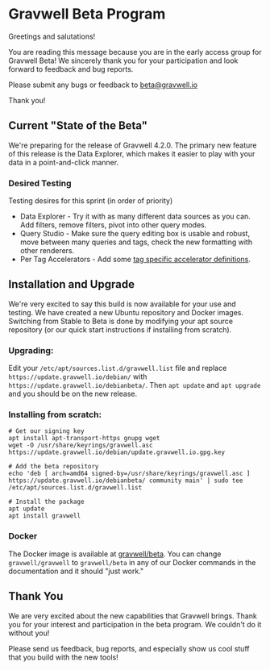 # Gravwell Beta Program

Greetings and salutations!

You are reading this message because you are in the early access group for Gravwell Beta!  We sincerely thank you for your participation and look forward to feedback and bug reports.

Please submit any bugs or feedback to [beta@gravwell.io](mailto:beta@gravwell.io)

Thank you!

## Current "State of the Beta"

We're preparing for the release of Gravwell 4.2.0. The primary new feature of this release is the Data Explorer, which makes it easier to play with your data in a point-and-click manner.

### Desired Testing

Testing desires for this sprint (in order of priority)

* Data Explorer - Try it with as many different data sources as you can. Add filters, remove filters, pivot into other query modes.
* Query Studio - Make sure the query editing box is usable and robust, move between many queries and tags, check the new formatting with other renderers.
* Per Tag Accelerators - Add some [tag specific accelerator definitions](accelerating_specific_tags).

## Installation and Upgrade

We're very excited to say this build is now available for your use and testing. We have created a new Ubuntu repository and Docker images. Switching from Stable to Beta is done by modifying your apt source repository (or our quick start instructions if installing from scratch).

### Upgrading:
Edit your `/etc/apt/sources.list.d/gravwell.list` file and replace `https://update.gravwell.io/debian/` with `https://update.gravwell.io/debianbeta/`. Then `apt update` and `apt upgrade` and you should be on the new release.

### Installing from scratch:

```
# Get our signing key
apt install apt-transport-https gnupg wget
wget -O /usr/share/keyrings/gravwell.asc https://update.gravwell.io/debian/update.gravwell.io.gpg.key

# Add the beta repository
echo 'deb [ arch=amd64 signed-by=/usr/share/keyrings/gravwell.asc ] https://update.gravwell.io/debianbeta/ community main' | sudo tee /etc/apt/sources.list.d/gravwell.list

# Install the package
apt update
apt install gravwell
```

### Docker

The Docker image is available at [gravwell/beta](https://hub.docker.com/r/gravwell/beta). You can change `gravwell/gravwell` to `gravwell/beta` in any of our Docker commands in the documentation and it should "just work."


## Thank You

We are very excited about the new capabilities that Gravwell brings. Thank you for your interest and participation in the beta program. We couldn't do it without you!

Please send us feedback, bug reports, and especially show us cool stuff that you build with the new tools!
